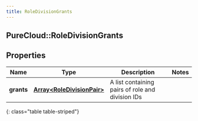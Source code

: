 ```yaml
---
title: RoleDivisionGrants
---
```

## PureCloud::RoleDivisionGrants

## Properties

|Name | Type | Description | Notes|
|------------ | ------------- | ------------- | -------------|
| **grants** | [**Array&lt;RoleDivisionPair&gt;**](RoleDivisionPair.html) | A list containing pairs of role and division IDs | |
{: class="table table-striped"}


